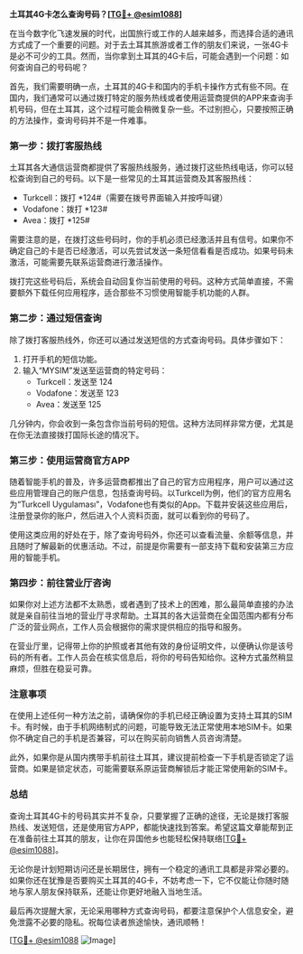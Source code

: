 **土耳其4G卡怎么查询号码？[[TG💪+ @esim1088](https://t.me/s/esim1088)]**

在当今数字化飞速发展的时代，出国旅行或工作的人越来越多，而选择合适的通讯方式成了一个重要的问题。对于去土耳其旅游或者工作的朋友们来说，一张4G卡是必不可少的工具。然而，当你拿到土耳其的4G卡后，可能会遇到一个问题：如何查询自己的号码呢？

首先，我们需要明确一点，土耳其的4G卡和国内的手机卡操作方式有些不同。在国内，我们通常可以通过拨打特定的服务热线或者使用运营商提供的APP来查询手机号码，但在土耳其，这个过程可能会稍微复杂一些。不过别担心，只要按照正确的方法操作，查询号码并不是一件难事。

### **第一步：拨打客服热线**

土耳其各大通信运营商都提供了客服热线服务，通过拨打这些热线电话，你可以轻松查询到自己的号码。以下是一些常见的土耳其运营商及其客服热线：

- Turkcell：拨打 *124#（需要在拨号界面输入并按呼叫键）
- Vodafone：拨打 *123#
- Avea：拨打 *125#

需要注意的是，在拨打这些号码时，你的手机必须已经激活并且有信号。如果你不确定自己的卡是否已经激活，可以先尝试发送一条短信看看是否成功。如果号码未激活，可能需要先联系运营商进行激活操作。

拨打完这些号码后，系统会自动回复你当前使用的号码。这种方式简单直接，不需要额外下载任何应用程序，适合那些不习惯使用智能手机功能的人群。

### **第二步：通过短信查询**

除了拨打客服热线外，你还可以通过发送短信的方式查询号码。具体步骤如下：

1. 打开手机的短信功能。
2. 输入“MYSIM”发送至运营商的特定号码：
   - Turkcell：发送至 124
   - Vodafone：发送至 123
   - Avea：发送至 125

几分钟内，你会收到一条包含你当前号码的短信。这种方法同样非常方便，尤其是在你无法直接拨打国际长途的情况下。

### **第三步：使用运营商官方APP**

随着智能手机的普及，许多运营商都推出了自己的官方应用程序，用户可以通过这些应用管理自己的账户信息，包括查询号码。以Turkcell为例，他们的官方应用名为“Turkcell Uygulaması”，Vodafone也有类似的App。下载并安装这些应用后，注册登录你的账户，然后进入个人资料页面，就可以看到你的号码了。

使用这类应用的好处在于，除了查询号码外，你还可以查看流量、余额等信息，并且随时了解最新的优惠活动。不过，前提是你需要有一部支持下载和安装第三方应用的智能手机。

### **第四步：前往营业厅咨询**

如果你对上述方法都不太熟悉，或者遇到了技术上的困难，那么最简单直接的办法就是亲自前往当地的营业厅寻求帮助。土耳其的各大运营商在全国范围内都有分布广泛的营业网点，工作人员会根据你的需求提供相应的指导和服务。

在营业厅里，记得带上你的护照或者其他有效的身份证明文件，以便确认你是该号码的所有者。工作人员会在核实信息后，将你的号码告知给你。这种方式虽然稍显麻烦，但胜在稳妥可靠。

### **注意事项**

在使用上述任何一种方法之前，请确保你的手机已经正确设置为支持土耳其的SIM卡。有时候，由于手机网络制式的问题，可能导致无法正常使用本地SIM卡。如果你不确定自己的手机是否兼容，可以在购买前向销售人员咨询清楚。

此外，如果你是从国内携带手机前往土耳其，建议提前检查一下手机是否锁定了运营商。如果是锁定状态，可能需要联系原运营商解锁后才能正常使用新的SIM卡。

### **总结**

查询土耳其4G卡的号码其实并不复杂，只要掌握了正确的途径，无论是拨打客服热线、发送短信，还是使用官方APP，都能快速找到答案。希望这篇文章能帮到正在准备前往土耳其的朋友，让你在异国他乡也能轻松保持联络[[TG💪+ @esim1088](https://t.me/s/esim1088)]。

无论你是计划短期访问还是长期居住，拥有一个稳定的通讯工具都是非常必要的。如果你还在犹豫是否要购买土耳其的4G卡，不妨考虑一下，它不仅能让你随时随地与家人朋友保持联系，还能让你更好地融入当地生活。

最后再次提醒大家，无论采用哪种方式查询号码，都要注意保护个人信息安全，避免泄露不必要的隐私。祝每位读者旅途愉快，通讯顺畅！

[[TG💪+ @esim1088](https://t.me/s/esim1088) ![Image](https://i.postimg.cc/4NQfJmqS/Snipaste-2025-05-13-00-14-12.png)]